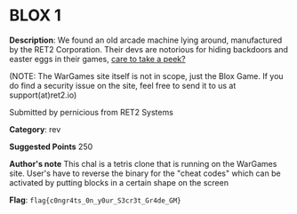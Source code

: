 # BLOX 1 

**Description**: We found an old arcade machine lying around, manufactured by the RET2 Corporation. Their devs are notorious for hiding backdoors and easter eggs in their games, [care to take a peek?](https://wargames.ret2.systems/962c162fa1d2ea626d36/csaw_2020)

(NOTE: The WarGames site itself is not in scope, just the Blox Game. If you do find a security issue on the site, feel free to send it to us at support(at)ret2.io)

Submitted by pernicious from RET2 Systems

**Category**: rev

**Suggested Points** 250

**Author's note** This chal is a tetris clone that is running on the WarGames site. User's have to reverse the binary for the "cheat codes" which can be activated by putting blocks in a certain shape on the screen
 
**Flag**: `flag{c0ngr4ts_0n_y0ur_S3cr3t_Gr4de_GM}`
